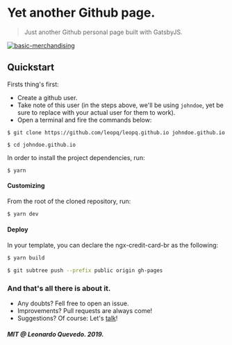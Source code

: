 # Yet another Github page.

> Just another Github personal page built with GatsbyJS.

[![basic-merchandising](https://imgur.com/LNOYczf.png)](https://github.com/leopq)

## Quickstart
Firsts thing's first:
* Create a github user.
* Take note of this user (in the steps above, we'll be using `johndoe`, yet be sure to replace with your actual user for them to work).
* Open a terminal and fire the commands below:
```
$ git clone https://github.com/leopq/leopq.github.io johndoe.github.io
```

```
$ cd johndoe.github.io
```

In order to install the project dependencies, run:

```
$ yarn
```

#### Customizing

From the root of the cloned repository, run:

```sh
$ yarn dev
```

#### Deploy

In your template, you can declare the ngx-credit-card-br as the following:
```sh
$ yarn build
```

```sh
$ git subtree push --prefix public origin gh-pages
```

### And that's all there is about it.
* Any doubts? Fell free to open an issue.
* Improvements? Pull requests are always come!
* Suggestions? Of course: Let's [talk](https://twitter.com/leopq)!

##### MIT @ Leonardo Quevedo. 2019.